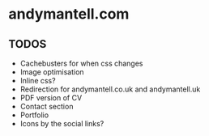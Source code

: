 andymantell.com
===============

## TODOS
- Cachebusters for when css changes
- Image optimisation
- Inline css?
- Redirection for andymantell.co.uk and andymantell.uk
- PDF version of CV
- Contact section
- Portfolio
- Icons by the social links?
